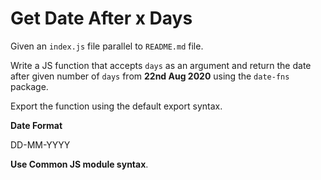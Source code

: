 # Get Date After x Days

Given an `index.js` file parallel to `README.md` file.

Write a JS function that accepts `days` as an argument and return the date after given number of `days` from <b>22nd Aug 2020</b> using the `date-fns` package.

Export the function using the default export syntax.

<b>Date Format</b>

DD-MM-YYYY

<b>Use Common JS module syntax</b>.
